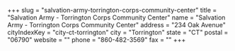 +++
slug = "salvation-army-torrington-corps-community-center"
title = "Salvation Army - Torrington Corps Community Center"
name = "Salvation Army - Torrington Corps Community Center"
address = "234 Oak Avenue"
cityIndexKey = "city-ct-torrington"
city = "Torrington"
state = "CT"
postal = "06790"
website = ""
phone = "860-482-3569"
fax = ""
+++
